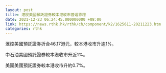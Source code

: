 ```yaml
---
layout: post
title: 港股美國預託證券較本港收市普遍靠穩
date: 2021-12-23 06:24:45.000000000 +08:00
link: https://news.rthk.hk/rthk/ch/component/k2/1625611-20211223.htm
categories: rthk
---
```


滙控美國預託證券折合46.17港元，較本港收市升逾1%。

中石油美國預託證券較本港收市升近1%。

美團美國預託證券較本港收市升約0.7%。
